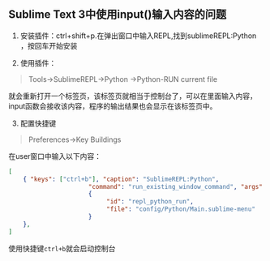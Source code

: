 
## Sublime Text 3中使用input()输入内容的问题

1. 安装插件：ctrl+shift+p.在弹出窗口中输入REPL,找到sublimeREPL:Python ，按回车开始安装

2. 使用插件：

 >  Tools->SublimeREPL->Python ->Python-RUN current file

就会重新打开一个标签页，该标签页就相当于控制台了，可以在里面输入内容，input函数会接收该内容，程序的输出结果也会显示在该标签页中。

3. 配置快捷键

 >   Preferences->Key Buildings

在user窗口中输入以下内容：

```json
[
    { "keys": ["ctrl+b"], "caption": "SublimeREPL:Python", 
                      "command": "run_existing_window_command", "args":
                      {
                           "id": "repl_python_run",
                           "file": "config/Python/Main.sublime-menu"
                      } 
    },
]

```

使用快捷键`ctrl+b`就会启动控制台